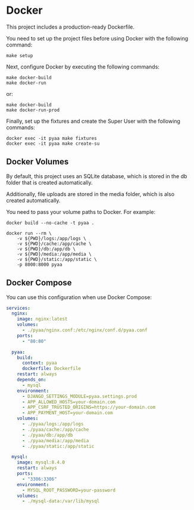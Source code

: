 # Docker

This project includes a production-ready Dockerfile.

You need to set up the project files before using Docker with the following command:

```
make setup
```

Next, configure Docker by executing the following commands:

```
make docker-build
make docker-run
```

or:

```
make docker-build
make docker-run-prod
```

Finally, set up the fixtures and create the Super User with the following commands:

```
docker exec -it pyaa make fixtures
docker exec -it pyaa make create-su
```

## Docker Volumes

By default, this project uses an SQLite database, which is stored in the db folder that is created automatically.

Additionally, file uploads are stored in the media folder, which is also created automatically.

You need to pass your volume paths to Docker. For example:

```
docker build --no-cache -t pyaa .

docker run --rm \
    -v ${PWD}/logs:/app/logs \
    -v ${PWD}/cache:/app/cache \
    -v ${PWD}/db:/app/db \
    -v ${PWD}/media:/app/media \
    -v ${PWD}/static:/app/static \
    -p 8000:8000 pyaa
```

## Docker Compose

You can use this configuration when use Docker Compose:

```yml
services:
  nginx:
    image: nginx:latest
    volumes:
      - ./pyaa/nginx.conf:/etc/nginx/conf.d/pyaa.conf
    ports:
      - "80:80"

  pyaa:
    build:
      context: pyaa
      dockerfile: Dockerfile
    restart: always
    depends_on:
      - mysql
    environment:
      - DJANGO_SETTINGS_MODULE=pyaa.settings.prod
      - APP_ALLOWED_HOSTS=your-domain.com
      - APP_CSRF_TRUSTED_ORIGINS=https://your-domain.com
      - APP_PAYMENT_HOST=your-domain.com
    volumes:
      - ./pyaa/logs:/app/logs
      - ./pyaa/cache:/app/cache
      - ./pyaa/db:/app/db
      - ./pyaa/media:/app/media
      - ./pyaa/static:/app/static

  mysql:
    image: mysql:8.4.0
    restart: always
    ports:
      - "3306:3306"
    environment:
      - MYSQL_ROOT_PASSWORD=your-password
    volumes:
      - ./mysql-data:/var/lib/mysql
```
